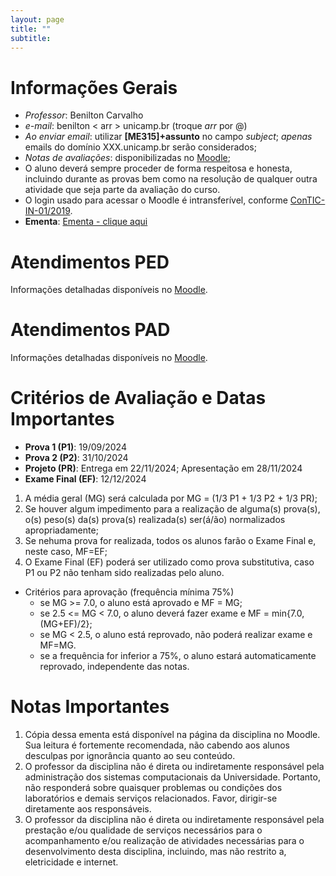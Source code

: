 ```yaml
---
layout: page
title: ""
subtitle:
---
```


# Informações Gerais

- *Professor*: Benilton Carvalho
- *e-mail*: benilton < arr > unicamp.br (troque _arr_ por @)
- *Ao enviar email*: utilizar **[ME315]+assunto** no campo *subject*; *apenas* emails do domínio XXX.unicamp.br serão considerados;
- *Notas de avaliações*: disponibilizadas no [Moodle](https://moodle.ggte.unicamp.br/course/view.php?id=19752);
- O aluno deverá sempre proceder de forma respeitosa e honesta, incluindo durante as provas bem como na resolução de qualquer outra atividade que seja parte da avaliação do curso.
- O login usado para acessar o Moodle é intransferível, conforme [ConTIC-IN-01/2019](https://www.citic.unicamp.br/sites/default/files/normas/ConTIC-IN-01%202019%20-%20normas_uso_TIC.pdf).
- **Ementa**: [Ementa - clique aqui](ementa/ementaME315.pdf)

# Atendimentos PED

Informações detalhadas disponíveis no [Moodle](https://moodle.ggte.unicamp.br/mod/page/view.php?id=544207).


# Atendimentos PAD

Informações detalhadas disponíveis no [Moodle](https://moodle.ggte.unicamp.br/mod/url/view.php?id=544200).

# Critérios de Avaliação e Datas Importantes

- **Prova 1 (P1)**: 19/09/2024
- **Prova 2 (P2)**: 31/10/2024
- **Projeto (PR)**: Entrega em 22/11/2024; Apresentação em 28/11/2024
- **Exame Final (EF)**: 12/12/2024

1. A média geral (MG) será calculada por MG = (1/3 P1 + 1/3 P2 + 1/3 PR);
2. Se houver algum impedimento para a realização de alguma(s) prova(s), o(s) peso(s) da(s) prova(s) realizada(s) ser(á/ão) normalizados apropriadamente;
3. Se nehuma prova for realizada, todos os alunos farão o Exame Final e, neste caso, MF=EF;
4. O Exame Final (EF) poderá ser utilizado como prova substitutiva, caso P1 ou P2 não tenham sido realizadas pelo aluno.

* Critérios para aprovação (frequência mínima 75%)
  - se MG >= 7.0, o aluno está aprovado e MF = MG;
  - se 2.5 <= MG < 7.0, o aluno deverá fazer exame e MF = min{7.0, (MG+EF)/2};
  - se MG < 2.5, o aluno está reprovado, não poderá realizar exame e MF=MG.
  - se a frequência for inferior a 75%, o aluno estará automaticamente reprovado, independente das notas.

# Notas Importantes

1. Cópia dessa ementa está disponível na página da disciplina no Moodle. Sua leitura é fortemente recomendada, não cabendo aos alunos desculpas por ignorância quanto ao seu conteúdo.
2. O professor da disciplina não é direta ou indiretamente responsável pela administração dos sistemas computacionais da Universidade. Portanto, não responderá sobre quaisquer problemas ou condições dos laboratórios e demais serviços relacionados. Favor, dirigir-se diretamente aos responsáveis.
3. O professor da disciplina não é direta ou indiretamente responsável pela prestação e/ou qualidade de serviços necessários para o acompanhamento e/ou realização de atividades necessárias para o desenvolvimento desta disciplina, incluindo, mas não restrito a, eletricidade e internet.

